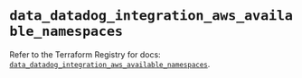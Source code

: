 # `data_datadog_integration_aws_available_namespaces`

Refer to the Terraform Registry for docs: [`data_datadog_integration_aws_available_namespaces`](https://registry.terraform.io/providers/datadog/datadog/3.59.0/docs/data-sources/integration_aws_available_namespaces).
